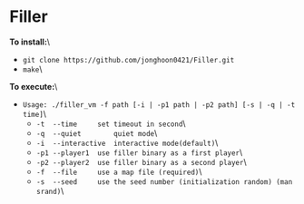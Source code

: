 # Filler
**To install:**\
* `git clone https://github.com/jonghoon0421/Filler.git`
* `make`\

**To execute:**\
* `Usage: ./filler_vm -f path [-i | -p1 path | -p2 path] [-s | -q | -t time]`\
  * `-t  --time		set timeout in second`\
  * `-q  --quiet		quiet mode`\
  * `-i  --interactive	interactive mode(default)`\
  * `-p1 --player1	use filler binary as a first player`\
  * `-p2 --player2	use filler binary as a second player`\
  * `-f  --file		use a map file (required)`\
  * `-s  --seed		use the seed number (initialization random) (man srand)`\
